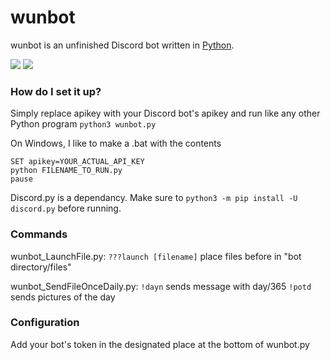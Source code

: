 # wunbot

wunbot is an unfinished Discord bot written in [Python](https://www.python.org "Python homepage").

![](gluten-free)
<img src="https://forthebadge.com/images/badges/gluten-free.svg">
### How do I set it up?
 
Simply replace apikey with your Discord bot's apikey and run like any other Python program `python3 wunbot.py` 

On Windows, I like to make a .bat with the contents 
```
SET apikey=YOUR_ACTUAL_API_KEY
python FILENAME_TO_RUN.py
pause
```

Discord.py is a dependancy. Make sure to `python3 -m pip install -U discord.py` before running. 

### Commands
wunbot_LaunchFile.py:
`???launch [filename]`
place files before in "bot directory/files"

wunbot_SendFileOnceDaily.py:
`!dayn` sends message with day/365
`!potd` sends pictures of the day

### Configuration

Add your bot's token in the designated place at the bottom of wunbot.py
